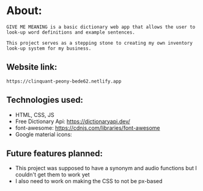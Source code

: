 # About:
    GIVE ME MEANING is a basic dictionary web app that allows the user to look-up word definitions and example sentences.

    This project serves as a stepping stone to creating my own inventory look-up system for my business.

## Website link:
    https://clinquant-peony-bede62.netlify.app
    
## Technologies used:
 - HTML, CSS, JS
 - Free Dictionary Api: https://dictionaryapi.dev/
 - font-awesome: https://cdnjs.com/libraries/font-awesome
 - Google material icons: <link rel="stylesheet" href="https://fonts.googleapis.com/icon?family=Material+Icons">

## Future features planned:
 - This project was supposed to have a synonym and audio functions but I couldn't get them to work yet
 - I also need to work on making the CSS to not be px-based
